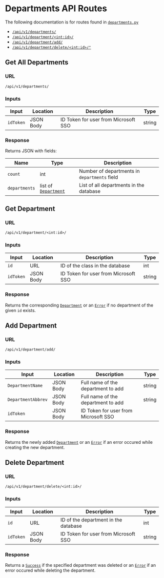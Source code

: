# Departments API Routes

The following documentation is for routes found in [`departments.py`](/flask-server/routes/departments.py)
* [`/api/v1/departments/`](#get-all-deparments)
* [`/api/v1/department/<int:id>/`](#get-department)
* [`/api/v1/department/add/`](#add-department)
* [`/api/v1/department/delete/<int:id>/"`](#delete-department)

## Get All Departments

### URL

`/api/v1/departments/`

### Inputs

| Input | Location | Description | Type |
| ----- | -------- | ----------- | ---- |
| `idToken` | JSON Body | ID Token for user from Microsoft SSO | string |

### Response

Returns JSON with fields:

| Name | Type | Description |
| ---- | ---- | ----------- |
| `count` | int | Number of departments in `departments` field |
| `departments` | list of [`Department`](../types/Department.md) | List of all departments in the database |

## Get Department

### URL

`/api/v1/department/<int:id>/`

### Inputs

| Input | Location | Description | Type |
| ----- | -------- | ----------- | ---- |
| `id` | URL | ID of the class in the database | int |
| `idToken` | JSON Body | ID Token for user from Microsoft SSO | string |

### Response

Returns the corresponding [`Department`](../types/Department.md) or an [`Error`](../types/Error.md) if no department of the given `id` exists.

## Add Department

### URL

`/api/v1/department/add/`

### Inputs

| Input | Location | Description | Type |
| ----- | -------- | ----------- | ---- |
| `DepartmentName` | JSON Body | Full name of the department to add | string |
| `DepartmentAbbrev` | JSON Body | Full name of the department to add | string |
| `idToken` | JSON Body | ID Token for user from Microsoft SSO |

### Response

Returns the newly added [`Department`](../types/Department.md) or an [`Error`](../types/Error.md) if an error occured while creating the new department.

## Delete Department

### URL

`/api/v1/department/delete/<int:id>/`

### Inputs

| Input | Location | Description | Type |
| ----- | -------- | ----------- | ---- |
| `id` | URL | ID of the department in the database | int |
| `idToken` | JSON Body | ID Token for user from Microsoft SSO | string |

### Response

Returns a [`Success`](../types/Success.md) if the specified department was deleted or an [`Error`](../types/Error.md) if an error occured while deleting the department.